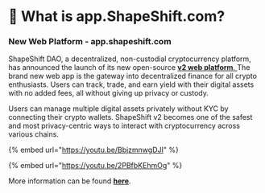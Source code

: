 # 🚀 What is app.ShapeShift.com?

### **New Web Platform - app.shapeshift.com** ‍

ShapeShift DAO, a decentralized, non-custodial cryptocurrency platform, has announced the launch of its new open-source [**v2 web platform**. ](https://app.shapeshift.com/connect-wallet?returnUrl=/dashboard)The brand new web app is the gateway into decentralized finance for all crypto enthusiasts. Users can track, trade, and earn yield with their digital assets with no added fees, all without giving up privacy or custody.

Users can manage multiple digital assets privately without KYC by connecting their crypto wallets. ShapeShift v2 becomes one of the safest and most privacy-centric ways to interact with cryptocurrency across various chains.

{% embed url="https://youtu.be/BbjzmnwgDJI" %}

{% embed url="https://youtu.be/2PBfbKEhmOg" %}

More information can be found [**here**](https://shapeshift.com/library/explore-the-defi-universe-with-the-new-open-source-v2-platform).
